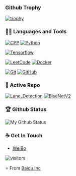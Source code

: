 ### Github Trophy
[![trophy](https://github-profile-trophy.vercel.app/?username=MaybeShewill-CV&theme=dracula&rank=SSS,SS,S,AAA,AA,A,B,C,SECRET)](https://github.com/ryo-ma/github-profile-trophy)

### 👨‍💻 Languages and Tools
[![CPP](https://img.shields.io/badge/C++-Solutions-blue.svg?style=flat&logo=c%2B%2Blink=https://github.com/MaybeShewill-CV)](https://github.com/MaybeShewill-CV) 
[![Python](https://img.shields.io/badge/-Python-black?style=flat&logo=python&link=https://github.com/MaybeShewill-CV)](https://github.com/MaybeShewill-CV) 

[![Tensorflow](https://img.shields.io/badge/-Tensorflow-gray?style=flat&logo=tensorflow&link=https://github.com/MaybeShewill-CV)](https://github.com/MaybeShewill-CV) 

[![LeetCode](https://img.shields.io/badge/-LeetCode-02569B?style=flat&logo=leetCode&link=https://github.com/MaybeShewill-CV)](https://github.com/MaybeShewill-CV) 
[![Docker](https://img.shields.io/badge/-Docker-black?style=flat&logo=docker&link=https://github.com/MaybeShewill-CV)](https://github.com/MaybeShewill-CV) 

[![Git](https://img.shields.io/badge/-Git-black?style=flat&logo=git&link=https://github.com/MaybeShewill-CV)](https://github.com/MaybeShewill-CV) 
[![GitHub](https://img.shields.io/badge/-GitHub-181717?style=flat&logo=github&link=https://github.com/MaybeShewill-CV)](https://github.com/MaybeShewill-CV)

### 👀 Active Repo
[![Lane_Detection](https://github-readme-stats.vercel.app/api/pin/?username=MaybeShewill-CV&repo=lanenet-lane-detection&theme=dark)](https://github.com/MaybeShewill-CV/lanenet-lane-detection)
[![BiseNetV2](https://github-readme-stats.vercel.app/api/pin/?username=MaybeShewill-CV&repo=bisenetv2-tensorflow&theme=dark)](https://github.com/MaybeShewill-CV/bisenetv2-tensorflow)

### 🏆 Github Status
![My Github Status](https://github-readme-stats.vercel.app/api?username=MaybeShewill-CV&show_icons=true&hide_border=true&theme=dark)

### ☕ Get In Touch
- [WeiBo](https://weibo.com/3073002595/profile?rightmod=1&wvr=6&mod=personnumber&is_all=1)

![visitors](https://visitor-badge.glitch.me/badge?page_id=MaybeShewill-CV.visitor-badge)

⭐️ From [Baidu.Inc](https://github.com/MaybeShewill-CV)